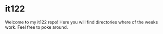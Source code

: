 # it122

Welcome to my it122 repo! Here you will find directories where of the weeks work. Feel free to poke around.